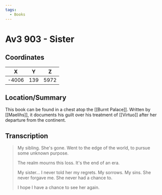 ```yaml
---
tags:
  - Books
---
```

# Av3 903 - Sister

## Coordinates
| **X** | **Y** | **Z** |
| :---: | :---: | :---: |
| -4006 |  139  | 5972  |

## Location/Summary
This book can be found in a chest atop the [[Burnt Palace]]. Written by [[Maelihs]], it documents his guilt over his treatment of [[Virtuo]] after her departure from the continent.

## Transcription
> My sibling. She's gone. Went to the edge of the world, to pursue some unknown purpose.
>
> The realm mourns this loss. It's the end of an era.
>
> My sister... I never told her my regrets. My sorrows. My sins. She never forgave me. She never had a chance to.
>
> I hope I have a chance to see her again.

